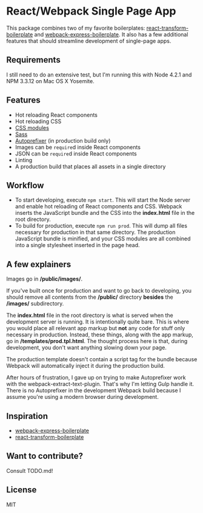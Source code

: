 # React/Webpack Single Page App

This package combines two of my favorite boilerplates: [react-transform-boilerplate](https://github.com/gaearon/react-transform-boilerplate) and [webpack-express-boilerplate](https://github.com/christianalfoni/webpack-express-boilerplate). It also has a few additional features that should streamline development of single-page apps.

## Requirements

I still need to do an extensive test, but I'm running this with Node 4.2.1 and NPM 3.3.12 on Mac OS X Yosemite.

## Features

+ Hot reloading React components
+ Hot reloading CSS
+ [CSS modules](http://glenmaddern.com/articles/css-modules)
+ [Sass](http://sass-lang.com/)
+ [Autoprefixer](https://github.com/postcss/autoprefixer) (in production build only)
+ Images can be `require`d inside React components
+ JSON can be `require`d inside React components
+ Linting
+ A production build that places all assets in a single directory

## Workflow

+ To start developing, execute `npm start`. This will start the Node server and enable hot reloading of React components and CSS. Webpack inserts the JavaScript bundle and the CSS into the **index.html** file in the root directory.
+ To build for production, execute `npm run prod`. This will dump all files necessary for production in that same directory. The production JavaScript bundle is minified, and your CSS modules are all combined into a single stylesheet inserted in the page head.

## A few explainers

Images go in **/public/images/**.

If you've built once for production and want to go back to developing, you should remove all contents from the **/public/** directory **besides** the **/images/** subdirectory.

The **index.html** file in the root directory is what is served when the development server is running. It is intentionally quite bare. This is where you would place all relevant app markup but **not** any code for stuff only necessary in production. Instead, these things, along with the app markup, go in **/templates/prod.tpl.html**. The thought process here is that, during development, you don't want anything slowing down your page.

The production template doesn't contain a script tag for the bundle because Webpack will automatically inject it during the production build.

After hours of frustration, I gave up on trying to make Autoprefixer work with the webpack-extract-text-plugin. That's why I'm letting Gulp handle it. There is no Autoprefixer in the development Webpack build because I assume you're using a modern browser during development.

## Inspiration

+ [webpack-express-boilerplate](https://github.com/christianalfoni/webpack-express-boilerplate)
+ [react-transform-boilerplate](https://github.com/gaearon/react-transform-boilerplate)

## Want to contribute?
Consult TODO.md!

## License

MIT 